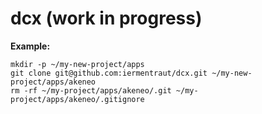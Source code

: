 # dcx (work in progress)

**Example:**
```
mkdir -p ~/my-new-project/apps
git clone git@github.com:iermentraut/dcx.git ~/my-new-project/apps/akeneo
rm -rf ~/my-project/apps/akeneo/.git ~/my-project/apps/akeneo/.gitignore
```
